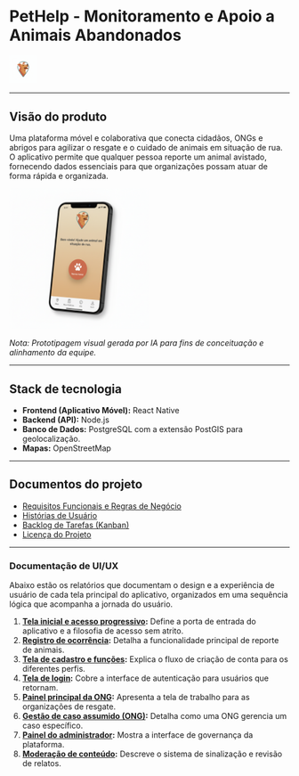 # PetHelp - Monitoramento e Apoio a Animais Abandonados 
<img src="assets/prototypes/logo_pethelp_app.png" alt="Protótipo da Tela de Gestão de Caso Assumido" width="10%" height="auto">

---

## Visão do produto

Uma plataforma móvel e colaborativa que conecta cidadãos, ONGs e abrigos para agilizar o resgate e o cuidado de animais em situação de rua. O aplicativo permite que qualquer pessoa reporte um animal avistado, fornecendo dados essenciais para que organizações possam atuar de forma rápida e organizada.

<img src="assets/prototypes/tela_pethelp_prototipo2.png" alt="Protótipo da Tela de Gestão de Caso Assumido" width="50%" height="auto">

*Nota: Prototipagem visual gerada por IA para fins de conceituação e alinhamento da equipe.*

---

## Stack de tecnologia

- **Frontend (Aplicativo Móvel):** React Native
- **Backend (API):** Node.js
- **Banco de Dados:** PostgreSQL com a extensão PostGIS para geolocalização.
- **Mapas:** OpenStreetMap

---

## Documentos do projeto

- [Requisitos Funcionais e Regras de Negócio](docs/requirements.md)
- [Histórias de Usuário](docs/features.md)
- [Backlog de Tarefas (Kanban)](docs/kanban_tasks.md)
- [Licença do Projeto](LICENSE.md)

---

### Documentação de UI/UX

Abaixo estão os relatórios que documentam o design e a experiência de usuário de cada tela principal do aplicativo, organizados em uma sequência lógica que acompanha a jornada do usuário.

1.  **[Tela inicial e acesso progressivo](docs/ui-ux/relatorio_UI_UX_tela_inicial.md):** Define a porta de entrada do aplicativo e a filosofia de acesso sem atrito.
2.  **[Registro de ocorrência](docs/ui-ux/relatorio_UI_UX_registro.md):** Detalha a funcionalidade principal de reporte de animais.
3.  **[Tela de cadastro e funções](docs/ui-ux/relatorio_UI_UX_tela_cadastro.md):** Explica o fluxo de criação de conta para os diferentes perfis.
4.  **[Tela de login](docs/ui-ux/relatorio_UI_UX_tela_login.md):** Cobre a interface de autenticação para usuários que retornam.
5.  **[Painel principal da ONG](docs/ui-ux/relatorio_UI_UX_painel_ONG.md):** Apresenta a tela de trabalho para as organizações de resgate.
6.  **[Gestão de caso assumido (ONG)](docs/ui-ux/relatorio_UI_UX_gestao_caso_assumido.md):** Detalha como uma ONG gerencia um caso específico.
7.  **[Painel do administrador](docs/ui-ux/relatorio_UI_UX_painel_admin.md):** Mostra a interface de governança da plataforma.
8.  **[Moderação de conteúdo](docs/ui-ux/relatorio_UI_UX_moderacao_conteudo.md):** Descreve o sistema de sinalização e revisão de relatos.
